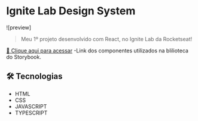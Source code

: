 # Ignite Lab Design System

![preview] 

>Meu 1º projeto desenvolvido com React, no Ignite Lab da Rocketseat!

[🔗 Clique aqui para acessar](https://priscilarodriguess.github.io/Ignite-lab-design-system/?path=/story/components-button--default)
-Link dos componentes utilizados na blilioteca do Storybook.

## 🛠 Tecnologias

- HTML
- CSS
- JAVASCRIPT
- TYPESCRIPT
